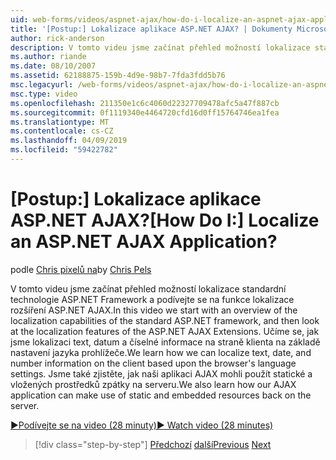 ```yaml
---
uid: web-forms/videos/aspnet-ajax/how-do-i-localize-an-aspnet-ajax-application
title: '[Postup:] Lokalizace aplikace ASP.NET AJAX? | Dokumenty Microsoft'
author: rick-anderson
description: V tomto videu jsme začínat přehled možností lokalizace standardní technologie ASP.NET Framework a podívejte se na funkce lokalizace...
ms.author: riande
ms.date: 08/10/2007
ms.assetid: 62188875-159b-4d9e-98b7-7fda3fdd5b76
msc.legacyurl: /web-forms/videos/aspnet-ajax/how-do-i-localize-an-aspnet-ajax-application
msc.type: video
ms.openlocfilehash: 211350e1c6c4060d22327709478afc5a47f887cb
ms.sourcegitcommit: 0f1119340e4464720cfd16d0ff15764746ea1fea
ms.translationtype: MT
ms.contentlocale: cs-CZ
ms.lasthandoff: 04/09/2019
ms.locfileid: "59422782"
---
```

# <a name="how-do-i-localize-an-aspnet-ajax-application"></a><span data-ttu-id="32c6f-104">[Postup:] Lokalizace aplikace ASP.NET AJAX?</span><span class="sxs-lookup"><span data-stu-id="32c6f-104">[How Do I:] Localize an ASP.NET AJAX Application?</span></span>

<span data-ttu-id="32c6f-105">podle [Chris pixelů na](https://twitter.com/chrispels)</span><span class="sxs-lookup"><span data-stu-id="32c6f-105">by [Chris Pels](https://twitter.com/chrispels)</span></span>

<span data-ttu-id="32c6f-106">V tomto videu jsme začínat přehled možností lokalizace standardní technologie ASP.NET Framework a podívejte se na funkce lokalizace rozšíření ASP.NET AJAX.</span><span class="sxs-lookup"><span data-stu-id="32c6f-106">In this video we start with an overview of the localization capabilities of the standard ASP.NET framework, and then look at the localization features of the ASP.NET AJAX Extensions.</span></span> <span data-ttu-id="32c6f-107">Učíme se, jak jsme lokalizaci text, datum a číselné informace na straně klienta na základě nastavení jazyka prohlížeče.</span><span class="sxs-lookup"><span data-stu-id="32c6f-107">We learn how we can localize text, date, and number information on the client based upon the browser's language settings.</span></span> <span data-ttu-id="32c6f-108">Jsme také zjistěte, jak naši aplikaci AJAX mohli použít statické a vložených prostředků zpátky na serveru.</span><span class="sxs-lookup"><span data-stu-id="32c6f-108">We also learn how our AJAX application can make use of static and embedded resources back on the server.</span></span>

[<span data-ttu-id="32c6f-109">&#9654;Podívejte se na video (28 minuty)</span><span class="sxs-lookup"><span data-stu-id="32c6f-109">&#9654; Watch video (28 minutes)</span></span>](https://channel9.msdn.com/Blogs/ASP-NET-Site-Videos/how-do-i-localize-an-aspnet-ajax-application)

> [!div class="step-by-step"]
> <span data-ttu-id="32c6f-110">[Předchozí](how-do-i-implement-the-persistent-communications-pattern-with-the-updatepanel.md)
> [další](how-do-i-implement-the-persistent-communications-pattern-using-web-services.md)</span><span class="sxs-lookup"><span data-stu-id="32c6f-110">[Previous](how-do-i-implement-the-persistent-communications-pattern-with-the-updatepanel.md)
[Next](how-do-i-implement-the-persistent-communications-pattern-using-web-services.md)</span></span>
